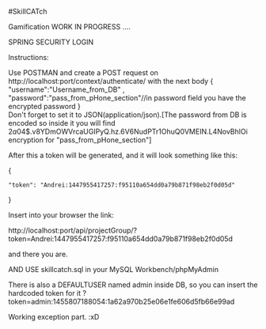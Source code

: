 #SkillCATch

Gamification WORK IN PROGRESS ....

SPRING SECURITY LOGIN 

Instructions:

Use POSTMAN and create a POST request on http://localhost:port/context/authenticate/
with the next body 
{
  "username":"Username_from_DB"
  , "password":"pass_from_pHone_section"//in password field you have the encrypted password
}   
 Don't forget to set it to JSON(application/json).[The password from DB is encoded so inside it you will find $2a$04$.v8YDmOWVrcaUGIPyQ.hz.6V6NudPTr1OhuQ0VMEIN.L4NovBhlOi encryption for "pass_from_pHone_section"]

After this a token will be generated, and it will look something like this:

{
  
	"token": "Andrei:1447955417257:f95110a654dd0a79b871f98eb2f0d05d"

}

Insert into your browser the link:  

http://localhost:port/api/projectGroup/?token=Andrei:1447955417257:f95110a654dd0a79b871f98eb2f0d05d   

and there you are.



 AND USE skillcatch.sql in your MySQL Workbench/phpMyAdmin

 There is also a DEFAULTUSER named admin inside DB, so you can insert the hardcoded token for it ?token=admin:1455807188054:1a62a970b25e06e1fe606d5fb66e99ad

 Working exception part. :xD